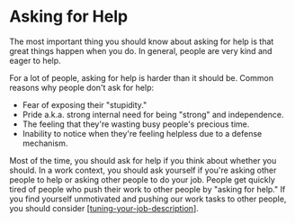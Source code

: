 # Asking for Help

The most important thing you should know about asking for help is that great things happen when you do. In general, people are very kind and eager to help.

For a lot of people, asking for help is harder than it should be. Common reasons why people don't ask for help:

- Fear of exposing their "stupidity."
- Pride a.k.a. strong internal need for being "strong" and independence.
- The feeling that they're wasting busy people's precious time.
- Inability to notice when they're feeling helpless due to a defense mechanism.

Most of the time, you should ask for help if you think about whether you should. In a work context, you should ask yourself if you're asking other people to help or asking other people to do your job. People get quickly tired of people who push their work to other people by "asking for help." If you find yourself unmotivated and pushing our work tasks to other people, you should consider [[tuning-your-job-description]].

[//begin]: # "Autogenerated link references for markdown compatibility"
[tuning-your-job-description]: tuning-your-job-description "Tuning Your Job Description"
[//end]: # "Autogenerated link references"
